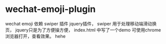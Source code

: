 # wechat-emoji-plugin
wechat emoji 依赖 swiper 插件 jquery插件，
swiper 用于处理移动端滑动换页，
jquery只是为了方便操方便，
index.html 中写了一个demo 可使用chrome浏览器打开，查看效果。
hehe
